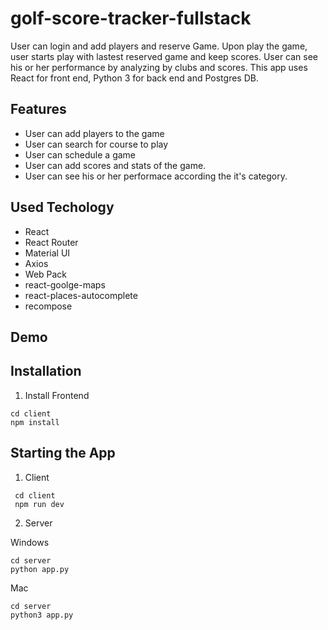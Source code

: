 # golf-score-tracker-fullstack


User can login and add players and reserve Game.  Upon play the game, user starts play with lastest reserved game and keep scores.  User can see his or her performance by analyzing by clubs and scores.  This app uses React for front end, Python 3 for back end and Postgres DB.  

## Features

- User can add players to the game
- User can search for course to play
- User can schedule a game
- User can add scores and stats of the game.
- User can see his or her performace according the it's category.

## Used Techology

- React
- React Router
- Material UI
- Axios
- Web Pack
- react-goolge-maps
- react-places-autocomplete
- recompose

## Demo




## Installation

1. Install Frontend

````
cd client
npm install

````

  
## Starting the App

1. Client

```
 cd client
 npm run dev
```

2. Server

Windows
````
cd server
python app.py
````

Mac
````
cd server
python3 app.py
````
